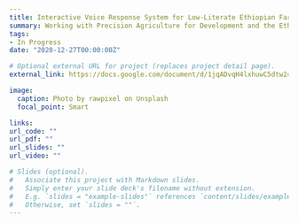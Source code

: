 ```yaml
---
title: Interactive Voice Response System for Low-Literate Ethiopian Farmers
summary: Working with Precision Agriculture for Development and the Ethiopian Government to improve crop yields for farmers in rural areas with minimal literacy using interactive voice response systems and A/B testing
tags:
- In Progress
date: "2020-12-27T00:00:00Z"

# Optional external URL for project (replaces project detail page).
external_link: https://docs.google.com/document/d/1jqADvqH4lxhuwC5dtw24boLeu2FuyvFW0tTflVN35fk/edit?ts=5fb73790

image:
  caption: Photo by rawpixel on Unsplash
  focal_point: Smart

links:
url_code: ""
url_pdf: ""
url_slides: ""
url_video: ""

# Slides (optional).
#   Associate this project with Markdown slides.
#   Simply enter your slide deck's filename without extension.
#   E.g. `slides = "example-slides"` references `content/slides/example-slides.md`.
#   Otherwise, set `slides = ""`.
---
```

